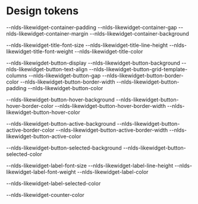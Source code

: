 # Design tokens

<!-- Widget Container  -->
--nlds-likewidget-container-padding
--nlds-likewidget-container-gap
--nlds-likewidget-container-margin
--nlds-likewidget-container-background

<!-- Widget title -->
--nlds-likewidget-title-font-size
--nlds-likewidget-title-line-height
--nlds-likewidget-title-font-weight
--nlds-likewidget-title-color

<!-- Option trigger: Default state -->
--nlds-likewigdet-button-display
--nlds-likewidget-button-background
--nlds-likewidget-button-text-align
--nlds-likewidget-button-grid-template-columns
--nlds-likewidget-button-gap
--nlds-likewidget-button-border-color
--nlds-likewidget-button-border-width
--nlds-likewidget-button-padding
--nlds-likewidget-button-color

<!-- Option trigger: Hover state -->
--nlds-likewidget-button-hover-background
--nlds-likewidget-button-hover-border-color
--nlds-likewidget-button-hover-border-width
--nlds-likewidget-button-hover-color

<!-- Option trigger: Active state -->
--nlds-likewidget-button-active-background
--nlds-likewidget-button-active-border-color
--nlds-likewidget-button-active-border-width
--nlds-likewidget-button-active-color

<!-- Option trigger: Selected -->
--nlds-likewidget-button-selected-background
--nlds-likewidget-button-selected-color

<!-- Option Label -->
--nlds-likewidget-label-font-size
--nlds-likewidget-label-line-height
--nlds-likewidget-label-font-weight
--nlds-likewidget-label-color

<!-- Option label: Selected -->
--nlds-likewidget-label-selected-color

<!-- Option counter -->
--nlds-likewidget-counter-color
